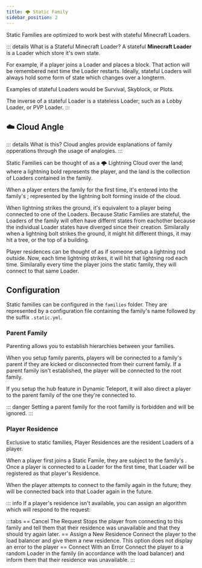 ```yaml
---
title: 🌩️ Static Family
sidebar_position: 2
---
```

Static Families are optimized to work best with stateful <MCLoaderTag>Minecraft Loaders</MCLoaderTag>.

::: details What is a Stateful Minecraft Loader?
A stateful **Minecraft Loader** is a Loader which store it's own state.

For example, if a player joins a Loader and places a block. That action will be remembered next time the Loader restarts.
Ideally, stateful Loaders will always hold some form of state which changes over a longterm.

Examples of stateful Loaders would be Survival, Skyblock, or Plots.

The inverse of a stateful Loader is a stateless Loader; such as a Lobby Loader, or PVP Loader.
:::

## ☁️ Cloud Angle
::: details What is this?
Cloud angles provide explanations of family opperations through the usage of analogies.
:::

Static Families can be thought of as a 🌩️ Lightning Cloud over the land; where a lightning bold represents the player, and the land is the collection of <MCLoaderTag>Loaders</MCLoaderTag> contained in the family.

When a player enters the family for the first time, it's entered into the family's <DynamicTag href="concepts/load_balancing" emoji="⤵️" name="Load Balancer" title="A link to a page for Load Balancers" />;
represented by the lightning bolt forming inside of the cloud.

When lightning strikes the ground, it's equivalent to a player being connected to one of the Loaders.
Because Static Families are stateful, the Loaders of the family will often have differnt states from eachother because the individual Loader states have diverged since their creation.
Similarally when a lightning bolt strikes the ground, it might hit different things, it may hit a tree, or the top of a building.

Player residences can be thought of as if someone setup a lightning rod outside.
Now, each time lightning strikes, it will hit that lightning rod each time.
Similarally every time the player joins the static family, they will connect to that same Loader.

## Configuration
Static families can be configured in the `families` folder. They are represented by a configuration file containing the family's name followed by the suffix `.static.yml`.

### Parent Family
Parenting allows you to establish hierarchies between your families.

When you setup family parents, players will be connected to a family's parent if they are kicked or disconnected from their current family.
If a parent family isn't established, the player will be connected to the root family.

If you setup the hub feature in Dynamic Teleport, it will also direct a player to the parent family of the one they're connected to. 

::: danger
Setting a parent family for the root familly is forbidden and will be ignored.
:::

### Player Residence
Exclusive to static families, Player Residences are the resident <MCLoaderTag>Loaders</MCLoaderTag> of a player.

When a player first joins a Static Famile, they are subject to the family's <DynamicTag href="concepts/load_balancing" emoji="⤵️" name="Load Balancer" title="A link to a page for Load Balancers" />.
Once a player is connected to a Loader for the first time, that Loader will be registered as that player's Residence.

When the player attempts to connect to the family again in the future; they will be connected back into that Loader again in the future.

::: info
If a player's residence isn't available, you can assign an algorithm which will respond to the request:

:::tabs
== Cancel The Request
Stops the player from connecting to this family and tell them that their residence was unavailable and that they should try again later.
== Assign a New Residence
Connect the player to the load balancer and give them a new residence.
This option does not display an error to the player
== Connect With an Error
Connect the player to a random Loader in the family (in accordance with the load balancer) and inform them that their residence was unavailable.
:::

<Menu>
    <MenuItem href="concepts/load_balancing" title="⤵️ Load Balancing" description="Read up more on Load Balancing in RC." />
    <MenuItem href="concepts/whitelist" title="👮 Whitelist" description="Read up more on Whitelists in RC." />
</Menu>
